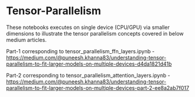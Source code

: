 # Tensor-Parallelism

These notebooks executes on single device (CPU/GPU) via smaller dimensions to illustrate the tensor parallelism concepts covered in below medium articles.

Part-1 corresponding to tensor_parallelism_ffn_layers.ipynb - https://medium.com/@puneesh.khanna83/understanding-tensor-parallelism-to-fit-larger-models-on-multiple-devices-d4da1821d41b

Part-2 corresponding to tensor_parallelism_attention_layers.ipynb - https://medium.com/@puneesh.khanna83/understanding-tensor-parallelism-to-fit-larger-models-on-multiple-devices-part-2-ee8a2ab7f017
